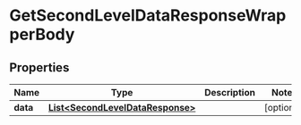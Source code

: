 

# GetSecondLevelDataResponseWrapperBody


## Properties

Name | Type | Description | Notes
------------ | ------------- | ------------- | -------------
**data** | [**List&lt;SecondLevelDataResponse&gt;**](SecondLevelDataResponse.md) |  |  [optional]



